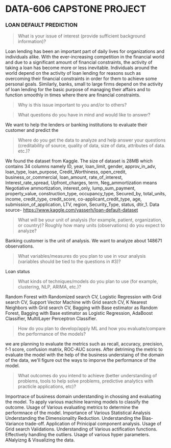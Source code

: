 # DATA-606 CAPSTONE PROJECT
### LOAN DEFAULT PREDICTION
> What is your issue of interest (provide sufficient background information)?

Loan lending has been an important part of daily lives for organizations and individuals alike. With the ever-increasing competition in the financial world and due to a significant amount of financial constraints, the activity of taking a loan has become more or less inevitable. Individuals around the world depend on the activity of loan lending for reasons such as overcoming their financial constraints in order for them to achieve some personal goals. Similarly, banks, small to large firms depend on the activity of loan lending for the basic purpose of managing their affairs and to function smoothly in times where there are financial constraints.

> Why is this issue important to you and/or to others?

> What questions do you have in mind and would like to answer?

 We want to help the lenders or banking institutions to evaluate their customer and predict the  
 
> Where do you get the data to analyze and help answer your questions (creditability of source, quality of data, size of data, attributes of data. etc.)?

We found the dataset from Kaggle. The size of dataset is 28MB which contains 34 columns namely ID, year, loan_limit, gender, approv_in_adv, loan_type, loan_purpose, Credit_Worthiness, open_credit, business_or_commercial, loan_amount, rate_of_interest, Interest_rate_spread, Upfront_charges, term, Neg_ammortization means 
Negotiative ammortization, interest_only, lump_sum_payment, property_value, construction_type, occupancy_type, Secured_by, total_units, income, credit_type, credit_score, 
co-applicant_credit_type, age, submission_of_application, LTV, region, Security_Type, status, dtir_1.
Data source- https://www.kaggle.com/yasserh/loan-default-dataset


> What will be your unit of analysis (for example, patient, organization, or country)? Roughly how many units (observations) do you expect to analyze?

 Banking customer is the unit of analysis.
 We want to analyze about 148671 observations.
 
> What variables/measures do you plan to use in vour analysis (variables should be tied to the questions in #3)?

Loan status

> What kinds of techniques/models do you plan to use (for example, clustering, NLP, ARIMA, etc.)?

Random Forest with Randomized search CV, Logistic Regression with Grid search CV, Support Vector Machine with Grid search CV, K Nearest Neighbors with Grid search CV, Bagging with Base estimator as Random Forest, Bagging with Base estimator as Logistic Regression, AdaBoost Classifier, MultilLayer Perceptron Classifier.

> How do you plan to develop/apply ML and how you evaluate/compare the performance of the models?

we are planning to evaluate the metrics such as recall, accuracy, precision, f-1 score, confusion matrix, ROC-AUC scores. After detriming the metric to evaluate the model with the help of the business understaing of the domain of the data, we'll figure out the ways to imporve the performance of the model.

> What outcomes do you intend to achieve (better understanding of problems, tools to help solve problems, predictive analytics with practicle applications, etc)?

Importnace of business domain understanding in chossing and evaluating the model.
To apply various machine learning models to classify the outcome.
Usage of Various evaluating metrics to determine the performnace of the model.
Importance of Various Statistical Analysis
Understanding the Dimensionality Reduction.
Understanding the Bias-Variance trade-off.
Application of Prinicipal component analysis.
Usage of Grid search Validations.
Understanding of Various actification functions. 
Effectively handling the outliers.
Usage of various hyper parameters.
ANalyizng & Visualizing the data.

